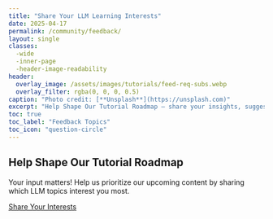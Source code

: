 ```yaml
---
title: "Share Your LLM Learning Interests"
date: 2025-04-17
permalink: /community/feedback/
layout: single
classes:
  -wide
  -inner-page
  -header-image-readability
header:
  overlay_image: /assets/images/tutorials/feed-req-subs.webp
  overlay_filter: rgba(0, 0, 0, 0.5)
caption: "Photo credit: [**Unsplash**](https://unsplash.com)"
excerpt: "Help Shape Our Tutorial Roadmap — share your insights, suggest topics, and guide us in creating tutorials that truly support your AI customization journey."
toc: true
toc_label: "Feedback Topics"
toc_icon: "question-circle"
---
```


## Help Shape Our Tutorial Roadmap

Your input matters! Help us prioritize our upcoming content by sharing which LLM topics interest you most.

<a href="mailto:feedback@modelphysmat.com?subject=LLM%20Topics%20Feedback&body=Hello%20Team%2C%0A%0AI'm%20interested%20in%20learning%20more%20about%20the%20following%20LLM%20topics%3A%0A%0A-%20%5BInsert%20topic%201%5D%0A-%20%5BInsert%20topic%202%5D%0A-%20%5BInsert%20topic%203%5D%0A%0AAdditional%20comments%3A%0A%0A%0AThank%20you%2C%0A%5BYour%20Name%5D" class="email-button"><span class="white-text">Share Your Interests</span></a>